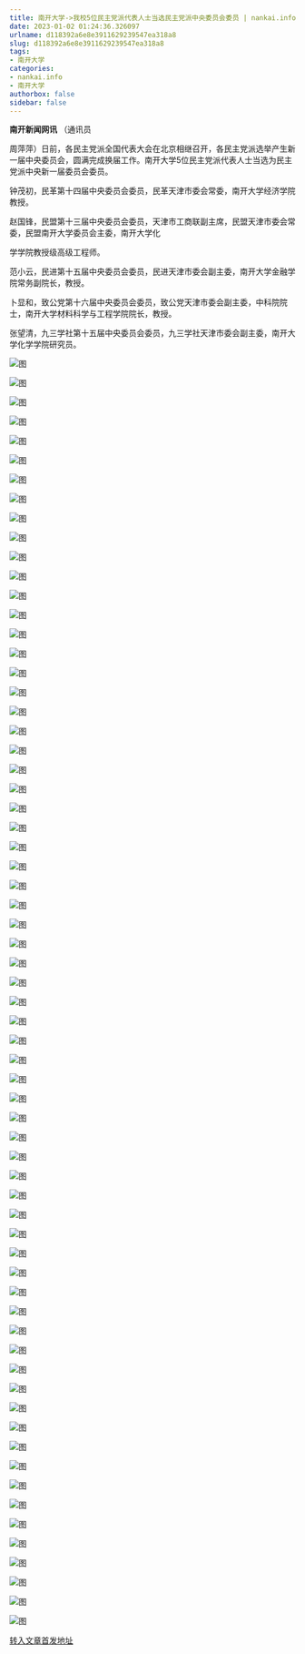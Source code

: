 ```yaml
---
title: 南开大学->我校5位民主党派代表人士当选民主党派中央委员会委员 | nankai.info
date: 2023-01-02 01:24:36.326097
urlname: d118392a6e8e3911629239547ea318a8
slug: d118392a6e8e3911629239547ea318a8
tags: 
- 南开大学
categories:
- nankai.info
- 南开大学
authorbox: false
sidebar: false
---
```

**南开新闻网讯** （通讯员

周萍萍）日前，各民主党派全国代表大会在北京相继召开，各民主党派选举产生新一届中央委员会，圆满完成换届工作。南开大学5位民主党派代表人士当选为民主党派中央新一届委员会委员。

钟茂初，民革第十四届中央委员会委员，民革天津市委会常委，南开大学经济学院教授。

赵国锋，民盟第十三届中央委员会委员，天津市工商联副主席，民盟天津市委会常委，民盟南开大学委员会主委，南开大学化
<!--more-->
学学院教授级高级工程师。

范小云，民进第十五届中央委员会委员，民进天津市委会副主委，南开大学金融学院常务副院长，教授。

卜显和，致公党第十六届中央委员会委员，致公党天津市委会副主委，中科院院士，南开大学材料科学与工程学院院长，教授。

张望清，九三学社第十五届中央委员会委员，九三学社天津市委会副主委，南开大学化学学院研究员。

![图](http://news.nankai.edu.cn/ywsd/system/2022/12/28/g)

![图](http://news.nankai.edu.cn/ywsd/system/2022/12/28/p)

![图](http://news.nankai.edu.cn/ywsd/system/2022/12/28/j)

![图](http://news.nankai.edu.cn/ywsd/system/2022/12/28/)

![图](http://news.nankai.edu.cn/ywsd/system/2022/12/28/0)

![图](http://news.nankai.edu.cn/ywsd/system/2022/12/28/2)

![图](http://news.nankai.edu.cn/ywsd/system/2022/12/28/6)

![图](http://news.nankai.edu.cn/ywsd/system/2022/12/28/7)

![图](http://news.nankai.edu.cn/ywsd/system/2022/12/28/2)

![图](http://news.nankai.edu.cn/ywsd/system/2022/12/28/3)

![图](http://news.nankai.edu.cn/ywsd/system/2022/12/28/3)

![图](http://news.nankai.edu.cn/ywsd/system/2022/12/28/3)

![图](http://news.nankai.edu.cn/ywsd/system/2022/12/28/_)

![图](http://news.nankai.edu.cn/ywsd/system/2022/12/28/8)

![图](http://news.nankai.edu.cn/ywsd/system/2022/12/28/4)

![图](http://news.nankai.edu.cn/ywsd/system/2022/12/28/3)

![图](http://news.nankai.edu.cn/ywsd/system/2022/12/28/9)

![图](http://news.nankai.edu.cn/ywsd/system/2022/12/28/4)

![图](http://news.nankai.edu.cn/ywsd/system/2022/12/28/0)

![图](http://news.nankai.edu.cn/ywsd/system/2022/12/28/0)

![图](http://news.nankai.edu.cn/ywsd/system/2022/12/28/0)

![图](http://news.nankai.edu.cn/ywsd/system/2022/12/28/3)

![图](http://news.nankai.edu.cn/ywsd/system/2022/12/28/0)

![图](http://news.nankai.edu.cn/ywsd/system/2022/12/28/0)

![图](http://news.nankai.edu.cn/)

![图](http://news.nankai.edu.cn/ywsd/system/2022/12/28/3)

![图](http://news.nankai.edu.cn/ywsd/system/2022/12/28/9)

![图](http://news.nankai.edu.cn/ywsd/system/2022/12/28/4)

![图](http://news.nankai.edu.cn/)

![图](http://news.nankai.edu.cn/ywsd/system/2022/12/28/0)

![图](http://news.nankai.edu.cn/ywsd/system/2022/12/28/0)

![图](http://news.nankai.edu.cn/ywsd/system/2022/12/28/0)

![图](http://news.nankai.edu.cn/)

![图](http://news.nankai.edu.cn/ywsd/system/2022/12/28/3)

![图](http://news.nankai.edu.cn/ywsd/system/2022/12/28/0)

![图](http://news.nankai.edu.cn/ywsd/system/2022/12/28/0)

![图](http://news.nankai.edu.cn/)

![图](http://news.nankai.edu.cn/ywsd/system/2022/12/28/c)

![图](http://news.nankai.edu.cn/ywsd/system/2022/12/28/i)

![图](http://news.nankai.edu.cn/ywsd/system/2022/12/28/p)

![图](http://news.nankai.edu.cn/)

![图](http://news.nankai.edu.cn/ywsd/system/2022/12/28/n)

![图](http://news.nankai.edu.cn/ywsd/system/2022/12/28/c)

![图](http://news.nankai.edu.cn/ywsd/system/2022/12/28/)

![图](http://news.nankai.edu.cn/ywsd/system/2022/12/28/u)

![图](http://news.nankai.edu.cn/ywsd/system/2022/12/28/d)

![图](http://news.nankai.edu.cn/ywsd/system/2022/12/28/e)

![图](http://news.nankai.edu.cn/ywsd/system/2022/12/28/)

![图](http://news.nankai.edu.cn/ywsd/system/2022/12/28/i)

![图](http://news.nankai.edu.cn/ywsd/system/2022/12/28/a)

![图](http://news.nankai.edu.cn/ywsd/system/2022/12/28/k)

![图](http://news.nankai.edu.cn/ywsd/system/2022/12/28/n)

![图](http://news.nankai.edu.cn/ywsd/system/2022/12/28/a)

![图](http://news.nankai.edu.cn/ywsd/system/2022/12/28/n)

![图](http://news.nankai.edu.cn/ywsd/system/2022/12/28/)

![图](http://news.nankai.edu.cn/ywsd/system/2022/12/28/s)

![图](http://news.nankai.edu.cn/ywsd/system/2022/12/28/w)

![图](http://news.nankai.edu.cn/ywsd/system/2022/12/28/e)

![图](http://news.nankai.edu.cn/ywsd/system/2022/12/28/n)

![图](http://news.nankai.edu.cn/)

![图](http://news.nankai.edu.cn/)

![图](http://news.nankai.edu.cn/ywsd/system/2022/12/28/:)

![图](http://news.nankai.edu.cn/ywsd/system/2022/12/28/p)

![图](http://news.nankai.edu.cn/ywsd/system/2022/12/28/t)

![图](http://news.nankai.edu.cn/ywsd/system/2022/12/28/t)

![图](http://news.nankai.edu.cn/ywsd/system/2022/12/28/h)

[转入文章首发地址](http://news.nankai.edu.cn/ywsd/system/2022/12/28/030054115.shtml)